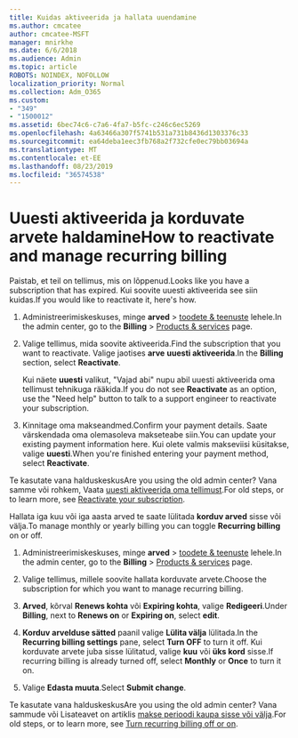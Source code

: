 ```yaml
---
title: Kuidas aktiveerida ja hallata uuendamine
ms.author: cmcatee
author: cmcatee-MSFT
manager: mnirkhe
ms.date: 6/6/2018
ms.audience: Admin
ms.topic: article
ROBOTS: NOINDEX, NOFOLLOW
localization_priority: Normal
ms.collection: Adm_O365
ms.custom:
- "349"
- "1500012"
ms.assetid: 6bec74c6-c7a6-4fa7-b5fc-c246c6ec5269
ms.openlocfilehash: 4a63466a307f5741b531a731b8436d1303376c33
ms.sourcegitcommit: ea64deba1eec3fb768a2f732cfe0ec79bb03694a
ms.translationtype: MT
ms.contentlocale: et-EE
ms.lasthandoff: 08/23/2019
ms.locfileid: "36574538"
---
```

# <a name="how-to-reactivate-and-manage-recurring-billing"></a><span data-ttu-id="ce78b-102">Uuesti aktiveerida ja korduvate arvete haldamine</span><span class="sxs-lookup"><span data-stu-id="ce78b-102">How to reactivate and manage recurring billing</span></span>

<span data-ttu-id="ce78b-103">Paistab, et teil on tellimus, mis on lõppenud.</span><span class="sxs-lookup"><span data-stu-id="ce78b-103">Looks like you have a subscription that has expired.</span></span> <span data-ttu-id="ce78b-104">Kui soovite uuesti aktiveerida see siin kuidas.</span><span class="sxs-lookup"><span data-stu-id="ce78b-104">If you would like to reactivate it, here's how.</span></span>
  
1. <span data-ttu-id="ce78b-105">Administreerimiskeskuses, minge **arved** \> [toodete & teenuste](https://go.microsoft.com/fwlink/p/?linkid=842054) lehele.</span><span class="sxs-lookup"><span data-stu-id="ce78b-105">In the admin center, go to the **Billing** \> [Products & services](https://go.microsoft.com/fwlink/p/?linkid=842054) page.</span></span>

2. <span data-ttu-id="ce78b-106">Valige tellimus, mida soovite aktiveerida.</span><span class="sxs-lookup"><span data-stu-id="ce78b-106">Find the subscription that you want to reactivate.</span></span> <span data-ttu-id="ce78b-107">Valige jaotises **arve** **uuesti aktiveerida**.</span><span class="sxs-lookup"><span data-stu-id="ce78b-107">In the **Billing** section, select  **Reactivate**.</span></span>

    <span data-ttu-id="ce78b-108">Kui näete **uuesti** valikut, "Vajad abi" nupu abil uuesti aktiveerida oma tellimust tehnikuga rääkida.</span><span class="sxs-lookup"><span data-stu-id="ce78b-108">If you do not see **Reactivate** as an option, use the "Need help" button to talk to a support engineer to reactivate your subscription.</span></span>

3. <span data-ttu-id="ce78b-109">Kinnitage oma makseandmed.</span><span class="sxs-lookup"><span data-stu-id="ce78b-109">Confirm your payment details.</span></span> <span data-ttu-id="ce78b-110">Saate värskendada oma olemasoleva makseteabe siin.</span><span class="sxs-lookup"><span data-stu-id="ce78b-110">You can update your existing payment information here.</span></span> <span data-ttu-id="ce78b-111">Kui olete valmis makseviisi küsitakse, valige **uuesti**.</span><span class="sxs-lookup"><span data-stu-id="ce78b-111">When you're finished entering your payment method, select **Reactivate**.</span></span>

<span data-ttu-id="ce78b-112">Te kasutate vana halduskeskus</span><span class="sxs-lookup"><span data-stu-id="ce78b-112">Are you using the old admin center?</span></span> <span data-ttu-id="ce78b-113">Vana samme või rohkem, Vaata [uuesti aktiveerida oma tellimust](https://docs.microsoft.com/en-us/office365/admin/subscriptions-and-billing/reactivate-your-subscription).</span><span class="sxs-lookup"><span data-stu-id="ce78b-113">For old steps, or to learn more, see [Reactivate your subscription](https://docs.microsoft.com/en-us/office365/admin/subscriptions-and-billing/reactivate-your-subscription).</span></span> 

<span data-ttu-id="ce78b-114">Hallata iga kuu või iga aasta arved te saate lülitada **korduv arved** sisse või välja.</span><span class="sxs-lookup"><span data-stu-id="ce78b-114">To manage monthly or yearly billing you can toggle **Recurring billing** on or off.</span></span>
  
1. <span data-ttu-id="ce78b-115">Administreerimiskeskuses, minge **arved** \> [toodete & teenuste](https://go.microsoft.com/fwlink/p/?linkid=842054) lehele.</span><span class="sxs-lookup"><span data-stu-id="ce78b-115">In the admin center, go to the **Billing** \> [Products & services](https://go.microsoft.com/fwlink/p/?linkid=842054) page.</span></span>

2. <span data-ttu-id="ce78b-116">Valige tellimus, millele soovite hallata korduvate arvete.</span><span class="sxs-lookup"><span data-stu-id="ce78b-116">Choose the subscription for which you want to manage recurring billing.</span></span>

3. <span data-ttu-id="ce78b-117">**Arved**, kõrval **Renews kohta** või **Expiring kohta**, valige **Redigeeri**.</span><span class="sxs-lookup"><span data-stu-id="ce78b-117">Under **Billing**, next to **Renews on** or **Expiring on**, select **edit**.</span></span>

4. <span data-ttu-id="ce78b-118">**Korduv arvelduse sätted** paanil valige **Lülita välja** lülitada.</span><span class="sxs-lookup"><span data-stu-id="ce78b-118">In the **Recurring billing settings** pane, select **Turn OFF** to turn it off.</span></span> <span data-ttu-id="ce78b-119">Kui korduvate arvete juba sisse lülitatud, valige **kuu** või **üks kord** sisse.</span><span class="sxs-lookup"><span data-stu-id="ce78b-119">If recurring billing is already turned off, select **Monthly** or **Once** to turn it on.</span></span>

5. <span data-ttu-id="ce78b-120">Valige **Edasta muuta**.</span><span class="sxs-lookup"><span data-stu-id="ce78b-120">Select **Submit change**.</span></span>

<span data-ttu-id="ce78b-121">Te kasutate vana halduskeskus</span><span class="sxs-lookup"><span data-stu-id="ce78b-121">Are you using the old admin center?</span></span> <span data-ttu-id="ce78b-122">Vana sammude või Lisateavet on artiklis [makse perioodi kaupa sisse või välja](https://docs.microsoft.com/office365/admin/subscriptions-and-billing/renew-your-subscription#turn-recurring-billing-off-or-on).</span><span class="sxs-lookup"><span data-stu-id="ce78b-122">For old steps, or to learn more, see [Turn recurring billing off or on](https://docs.microsoft.com/office365/admin/subscriptions-and-billing/renew-your-subscription#turn-recurring-billing-off-or-on).</span></span>
